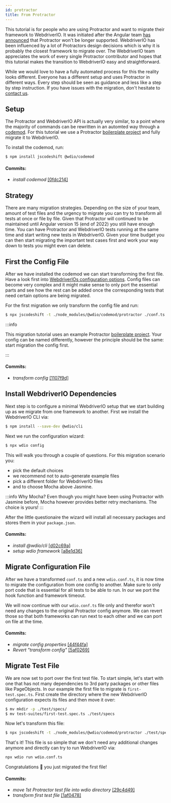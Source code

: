 ```yaml
---
id: protractor
title: From Protractor
---
```


This tutorial is for people who are using Protractor and want to migrate their framework to WebdriverIO. It was initiated after the Angular team [has announced](https://github.com/angular/protractor/issues/5502) that Protractor won't be longer supported. WebdriverIO has been influenced by a lot of Protractors design decisions which is why it is probably the closest framework to migrate over. The WebdriverIO team appreciates the work of every single Protractor contributor and hopes that this tutorial makes the transition to WebdriverIO easy and straightforward.

While we would love to have a fully automated process for this the reality looks different. Everyone has a different setup and uses Protractor in different ways. Every step should be seen as guidance and less like a step by step instruction. If you have issues with the migration, don't hesitate to [contact us](https://github.com/webdriverio/codemod/discussions/new).

## Setup

The Protractor and WebdriverIO API is actually very similar, to a point where the majority of commands can be rewritten in an automted way through a [codemod](https://github.com/webdriverio/codemod). For this tutorial we use a Protractor [boilerplate project](https://github.com/webdriverio/protractor-jasmine-typescript) and fully migrate it to WebdriverIO.

To install the codemod, run:

```sh
$ npm install jscodeshift @wdio/codemod
```

#### Commits:

- _install codemod_ [[0fdc214]](https://github.com/webdriverio/protractor-jasmine-typescript/commit/0fdc2146bd74e5ff9e8478c2836ae9454b0e2fb1)

## Strategy

There are many migration strategies. Depending on the size of your team, amount of test files and the urgency to migrate you can try to transform all tests at once or file by file. Given that Protractor will continued to be maintained until Angular version 15 (end of 2022) you still have enough time. You can have Protractor and WebdriverIO tests running at the same time and start writing new tests in WebdriverIO. Given your time budget you can then start migrating the important test cases first and work your way down to tests you might even can delete.

## First the Config File

After we have installed the codemod we can start transforming the first file. Have a look first into [WebdriverIOs configuration options](./Options.md). Config files can become very complex and it might make sense to only port the essential parts and see how the rest can be added once the corresponding tests that need certain options are being migrated.

For the first migration we only transform the config file and run:

```sh
$ npx jscodeshift -t ./node_modules/@wdio/codemod/protractor ./conf.ts
```

:::info

This migration tutorial uses an example Protractor [boilerplate project](https://github.com/webdriverio/protractor-jasmine-typescript). Your config can be named differently, however the principle should be the same: start migration the config first.

:::

#### Commits:

- _transform config_ [[1107f9d]](https://github.com/webdriverio/protractor-jasmine-typescript/commit/1107f9d1e0a94c3de4c78e7fa1c43e5129500b52)

## Install WebdriverIO Dependencies

Next step is to configure a minimal WebdriverIO setup that we start building up as we migrate from one framework to another. First we install the WebdriverIO CLI via:

```sh
$ npm install --save-dev @wdio/cli
```

Next we run the configuration wizard:

```sh
$ npx wdio config
```

This will walk you through a couple of questions. For this migration scenario you:
- pick the default choices
- we recommend not to auto-generate example files
- pick a different folder for WebdriverIO files
- and to choose Mocha above Jasmine. 

:::info Why Mocha?
Even though you might have been using Protractor with Jasmine before, Mocha however provides better retry mechanisms. The choice is yours!
:::

After the little questionaire the wizard will install all necessary packages and stores them in your `package.json`.

#### Commits:

- _install @wdio/cli_ [[d02c69a]](https://github.com/webdriverio/protractor-jasmine-typescript/commit/d02c69a7122417e99ae05b9863f4ff714acf2ae7)
- _setup wdio framework_ [[a8e1d36]](https://github.com/webdriverio/protractor-jasmine-typescript/commit/a8e1d36f4c74409bfa8b572b784c9e6765e1d346)

## Migrate Configuration File

After we have a transformed `conf.ts` and a new `wdio.conf.ts`, it is now time to migrate the configuration from one config to another. Make sure to only port code that is essential for all tests to be able to run. In our we port the hook function and framework timeout.

We will now continue with our `wdio.conf.ts` file only and therefor won't need any changes to the original Protractor config anymore. We can revert those so that both frameworks can run next to each other and we can port on file at the time.

#### Commits:

- _migrate config properties_ [[44f44fa]](https://github.com/webdriverio/protractor-jasmine-typescript/commit/44f44fa0e09adba5e54d3b0e8baf04dc832ac741)
- _Revert "transform config"_ [[5af0269]](https://github.com/webdriverio/protractor-jasmine-typescript/commit/5af02696b371423ed931e82cad5da9c484e84638)

## Migrate Test File

We are now set to port over the first test file. To start simple, let's start with one that has not many dependencies to 3rd party packages or other files like PageObjects. In our example the first file to migrate is `first-test.spec.ts`. First create the directory where the new WebdriverIO configuration expects its files and then move it over:

```sh
$ mv mkdir -p ./test/specs/
$ mv test-suites/first-test.spec.ts ./test/specs
```

Now let's transform this file:

```sh
$ npx jscodeshift -t ./node_modules/@wdio/codemod/protractor ./test/specs/first-test.spec.ts
```

That's it! This file is so simple that we don't need any additional changes anymore and directly can try to run WebdriverIO via:

```sh
npx wdio run wdio.conf.ts
```

Congratulations 🥳 you just migrated the first file!

#### Commits:

- _move 1st Protractor test file into wdio directory_ [[29c4d49]](https://github.com/webdriverio/protractor-jasmine-typescript/commit/29c4d49c3e64a455c412ab7ce2c49e3c0fb59faf)
- _transform first test file_ [[1af0478]](https://github.com/webdriverio/protractor-jasmine-typescript/commit/1af04786348a7549a29a4448cfc8474669e40b30)
